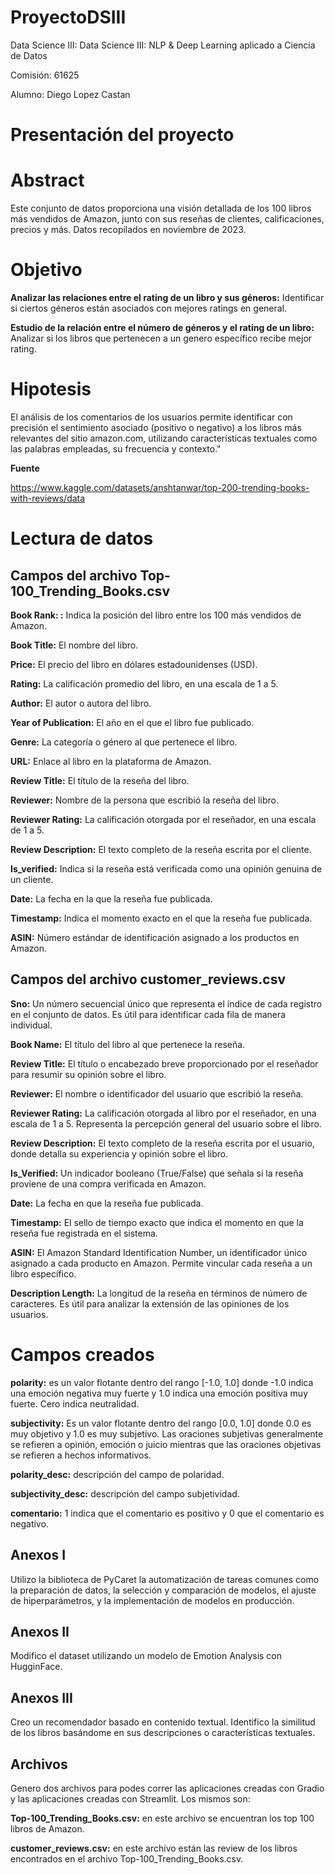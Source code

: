 # ProyectoDSIII

Data Science III: Data Science III: NLP & Deep Learning aplicado a Ciencia de Datos

Comisión: 61625

Alumno: Diego Lopez Castan

# **Presentación del proyecto**

# Abstract

Este conjunto de datos proporciona una visión detallada de los 100 libros más vendidos de Amazon, junto con sus reseñas de clientes, calificaciones, precios y más. Datos recopilados en noviembre de 2023.


# Objetivo

**Analizar las relaciones entre el rating de un libro y sus géneros:**
Identificar si ciertos géneros están asociados con mejores ratings en general.

**Estudio de la relación entre el número de géneros y el rating de un libro:** Analizar si los libros que pertenecen a un genero específico recibe mejor rating.


# Hipotesis

El análisis de los comentarios de los usuarios permite identificar con precisión el sentimiento asociado (positivo o negativo) a los libros más relevantes del sitio amazon.com, utilizando características textuales como las palabras empleadas, su frecuencia y contexto."

**Fuente**

https://www.kaggle.com/datasets/anshtanwar/top-200-trending-books-with-reviews/data

# Lectura de datos

## Campos del archivo Top-100_Trending_Books.csv

**Book Rank: :** Indica la posición del libro entre los 100 más vendidos de Amazon.

**Book Title:** El nombre del libro.

**Price:** El precio del libro en dólares estadounidenses (USD).

**Rating:** La calificación promedio del libro, en una escala de 1 a 5.

**Author:** El autor o autora del libro.

**Year of Publication:** El año en el que el libro fue publicado.

**Genre:** La categoría o género al que pertenece el libro.

**URL:** Enlace al libro en la plataforma de Amazon.

**Review Title:** El título de la reseña del libro.

**Reviewer:** Nombre de la persona que escribió la reseña del libro.

**Reviewer Rating:** La calificación otorgada por el reseñador, en una escala de 1 a 5.

**Review Description:** El texto completo de la reseña escrita por el cliente.

**Is_verified:** Indica si la reseña está verificada como una opinión genuina de un cliente.

**Date:** La fecha en la que la reseña fue publicada.

**Timestamp:** Indica el momento exacto en el que la reseña fue publicada.

**ASIN:** Número estándar de identificación asignado a los productos en Amazon.






## Campos del archivo customer_reviews.csv


**Sno:** Un número secuencial único que representa el índice de cada registro en el conjunto de datos. Es útil para identificar cada fila de manera individual.

**Book Name:** El título del libro al que pertenece la reseña.

**Review Title:** El título o encabezado breve proporcionado por el reseñador para resumir su opinión sobre el libro.

**Reviewer:** El nombre o identificador del usuario que escribió la reseña.

**Reviewer Rating:** La calificación otorgada al libro por el reseñador, en una escala de 1 a 5. Representa la percepción general del usuario sobre el libro.

**Review Description:** El texto completo de la reseña escrita por el usuario, donde detalla su experiencia y opinión sobre el libro.

**Is_Verified:** Un indicador booleano (True/False) que señala si la reseña proviene de una compra verificada en Amazon.

**Date:** La fecha en que la reseña fue publicada.

**Timestamp:** El sello de tiempo exacto que indica el momento en que la reseña fue registrada en el sistema.

**ASIN:** El Amazon Standard Identification Number, un identificador único asignado a cada producto en Amazon. Permite vincular cada reseña a un libro específico.

**Description Length:** La longitud de la reseña en términos de número de caracteres. Es útil para analizar la extensión de las opiniones de los usuarios.



# Campos creados

**polarity:** es un valor flotante dentro del rango [-1.0, 1.0] donde -1.0 indica una emoción negativa muy fuerte y 1.0 indica una emoción positiva muy fuerte. Cero indica neutralidad.

**subjectivity:** Es un valor flotante dentro del rango [0.0, 1.0] donde 0.0 es muy objetivo y 1.0 es muy subjetivo. Las oraciones subjetivas generalmente se refieren a opinión, emoción o juicio mientras que las oraciones objetivas se refieren a hechos informativos.


**polarity_desc:** descripción del campo de polaridad.

**subjectivity_desc:** descripción del campo subjetividad.

**comentario:** 1 indica que el comentario es positivo y 0 que el comentario es negativo.

## **Anexos I**


Utilizo la biblioteca de PyCaret la automatización de tareas comunes como la preparación de datos, la selección y comparación de modelos, el ajuste de hiperparámetros, y la implementación de modelos en producción.


## **Anexos II**


Modifico el dataset utilizando un modelo de Emotion Analysis con HugginFace.


## **Anexos III**


Creo un recomendador basado en contenido textual. Identifico la similitud de los libros basándome en sus descripciones o características textuales.


## **Archivos**


Genero dos archivos para podes correr las aplicaciones creadas con Gradio y las aplicaciones creadas con Streamlit. Los mismos son:

**Top-100_Trending_Books.csv:** en este archivo se encuentran los top 100 libros de Amazon.

**customer_reviews.csv:** en este archivo están las review de los libros encontrados en el archivo Top-100_Trending_Books.csv.
